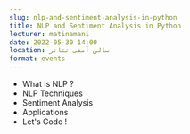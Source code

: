 ```yaml
---
slug: nlp-and-sentiment-analysis-in-python
title: NLP and Sentiment Analysis in Python
lecturer: matinamani
date: 2022-05-30 14:00
location: سالن آمفی تئاتر
format: events
---
```


- What is NLP ?
- NLP Techniques
- Sentiment Analysis
- Applications
- Let's Code !
